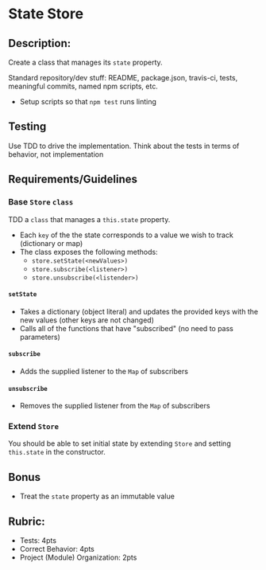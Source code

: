 State Store
===

## Description:

Create a class that manages its `state` property.

Standard repository/dev stuff: README, package.json, travis-ci, tests, meaningful commits, named npm scripts, etc.

* Setup scripts so that `npm test` runs linting

## Testing

Use TDD to drive the implementation. Think about the tests in terms of behavior, not implementation

## Requirements/Guidelines

### Base `Store` `class`

TDD a `class` that manages a `this.state` property. 

* Each `key` of the the state corresponds to a value we wish to track (dictionary or map)
* The class exposes the following methods:
  * `store.setState(<newValues>)`
  * `store.subscribe(<listener>)`
  * `store.unsubscribe(<listender>)`
  
#### `setState`

* Takes a dictionary (object literal) and updates the provided keys with the new values (other keys are not changed)
* Calls all of the functions that have "subscribed" (no need to pass parameters)

#### `subscribe`

* Adds the supplied listener to the `Map` of subscribers

#### `unsubscribe`

* Removes the supplied listener from the `Map` of subscribers

### Extend `Store`

You should be able to set initial state by extending `Store` and setting `this.state` in the constructor.

## Bonus

* Treat the `state` property as an immutable value

## Rubric:

* Tests: 4pts
* Correct Behavior: 4pts
* Project (Module) Organization: 2pts
